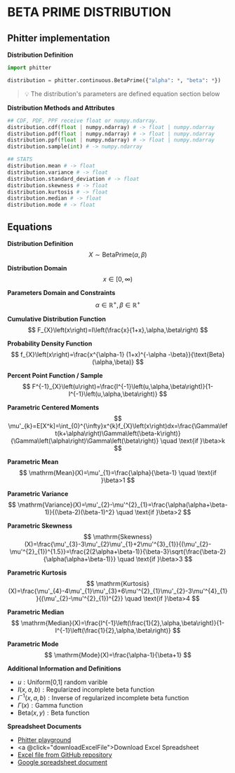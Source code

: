 # BETA PRIME DISTRIBUTION

## Phitter implementation

**Distribution Definition**

```python
import phitter

distribution = phitter.continuous.BetaPrime({"alpha": *, "beta": *})
```

> 💡 The distribution's parameters are defined equation section below

**Distribution Methods and Attributes**

```python
## CDF, PDF, PPF receive float or numpy.ndarray.
distribution.cdf(float | numpy.ndarray) # -> float | numpy.ndarray
distribution.pdf(float | numpy.ndarray) # -> float | numpy.ndarray
distribution.ppf(float | numpy.ndarray) # -> float | numpy.ndarray
distribution.sample(int) # -> numpy.ndarray

## STATS
distribution.mean # -> float
distribution.variance # -> float
distribution.standard_deviation # -> float
distribution.skewness # -> float
distribution.kurtosis # -> float
distribution.median # -> float
distribution.mode # -> float
```

## Equations

**Distribution Definition**
$$ X\sim\mathrm{BetaPrime}\left(\alpha,\beta\right) $$

**Distribution Domain**
$$ x\in [0,\infty) $$

**Parameters Domain and Constraints**
$$ \alpha\in\mathbb{R}^{+}, \beta\in\mathbb{R}^{+} $$

**Cumulative Distribution Function**
$$ F_{X}\left(x\right)=I\left(\frac{x}{1+x},\alpha,\beta\right) $$

**Probability Density Function**
$$ f_{X}\left(x\right)=\frac{x^{\alpha-1} (1+x)^{-\alpha -\beta}}{\text{Beta}(\alpha,\beta)} $$

**Percent Point Function / Sample**
$$ F^{-1}_{X}\left(u\right)=\frac{I^{-1}\left(u,\alpha,\beta\right)}{1-I^{-1}\left(u,\alpha,\beta\right)} $$

**Parametric Centered Moments**
$$ \mu'_{k}=E[X^k]=\int_{0}^{\infty}x^{k}f_{X}\left(x\right)dx=\frac{\Gamma\left(k+\alpha\right)\Gamma\left(\beta-k\right)}{\Gamma\left(\alpha\right)\Gamma\left(\beta\right)} \quad \text{if }\beta>k $$

**Parametric Mean**
$$ \mathrm{Mean}(X)=\mu'_{1}=\frac{\alpha}{\beta-1} \quad \text{if }\beta>1 $$

**Parametric Variance**
$$ \mathrm{Variance}(X)=\mu'_{2}-\mu'^{2}_{1}=\frac{\alpha(\alpha+\beta-1)}{(\beta-2)(\beta-1)^2} \quad \text{if }\beta>2 $$

**Parametric Skewness**
$$ \mathrm{Skewness}(X)=\frac{\mu'_{3}-3\mu'_{2}\mu'_{1}+2\mu'^{3}_{1}}{(\mu'_{2}-\mu'^{2}_{1})^{1.5}}=\frac{2(2\alpha+\beta-1)}{\beta-3}\sqrt{\frac{\beta-2}{\alpha(\alpha+\beta-1)}} \quad \text{if }\beta>3 $$

**Parametric Kurtosis**
$$ \mathrm{Kurtosis}(X)=\frac{\mu'_{4}-4\mu'_{1}\mu'_{3}+6\mu'^{2}_{1}\mu'_{2}-3\mu'^{4}_{1}}{(\mu'_{2}-\mu'^{2}_{1})^{2}} \quad \text{if }\beta>4 $$

**Parametric Median**
$$ \mathrm{Median}(X)=\frac{I^{-1}\left(\frac{1}{2},\alpha,\beta\right)}{1-I^{-1}\left(\frac{1}{2},\alpha,\beta\right)} $$

**Parametric Mode**
$$ \mathrm{Mode}(X)=\frac{\alpha-1}{\beta+1} $$

**Additional Information and Definitions**
- $u:\text{Uniform[0,1] random varible}$
- $I\left(x,a,b\right):\text{Regularized incomplete beta function}$
- $I^{-1}\left(x,a,b\right):\text{Inverse of regularized incomplete beta function}$
- $\Gamma\left(x\right):\text{Gamma function}$
- $\text{Beta}\left(x,y\right):\text{Beta function}$

**Spreadsheet Documents**

-   [Phitter playground](https://phitter.io/distributions/continuous/beta_prime)
-   <a @click="downloadExcelFile">Download Excel Spreadsheet</a>
-   [Excel file from GitHub repository](https://github.com/phitterio/phitter-files/blob/main/continuous/beta_prime.xlsx)
-   [Google spreadsheet document](https://docs.google.com/spreadsheets/d/1-8cKeS9D6YixQE_uLig7UarXcoQoE-341yHDj8sfXA8)

<script setup>
const downloadExcelFile = function() {
    const fileId = "beta_prime";
    const url = `https://raw.githubusercontent.com/phitterio/phitter-files/main/continuous/${fileId}.xlsx`;
    const link = document.createElement("a");
    link.href = url;
    link.setAttribute("download", `${fileId}.xlsx`);
    document.body.appendChild(link);
    link.click();
    document.body.removeChild(link);
};
</script>

<style module>
a {
  cursor: pointer;
}
</style>

    